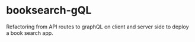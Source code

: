 # booksearch-gQL
Refactoring from API routes to graphQL on client and server side to deploy a book search app.
